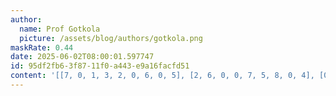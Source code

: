 ```yaml
---
author:
  name: Prof Gotkola
  picture: /assets/blog/authors/gotkola.png
maskRate: 0.44
date: 2025-06-02T08:00:01.597747
id: 95df2fb6-3f87-11f0-a443-e9a16facfd51
content: '[[7, 0, 1, 3, 2, 0, 6, 0, 5], [2, 6, 0, 0, 7, 5, 8, 0, 4], [0, 5, 0, 6, 0, 1, 3, 7, 2], [9, 2, 6, 1, 3, 0, 4, 0, 8], [3, 1, 8, 5, 0, 6, 9, 2, 0], [0, 4, 0, 2, 9, 0, 0, 0, 0], [0, 0, 2, 0, 6, 0, 5, 8, 9], [0, 9, 0, 8, 0, 0, 0, 4, 0], [0, 3, 0, 7, 5, 0, 0, 0, 0]]'
---
```

